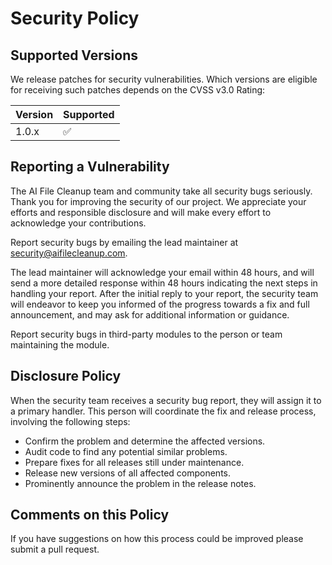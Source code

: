 # Security Policy

## Supported Versions

We release patches for security vulnerabilities. Which versions are eligible for receiving such patches depends on the CVSS v3.0 Rating:

| Version | Supported          |
| ------- | ------------------ |
| 1.0.x   | :white_check_mark: |

## Reporting a Vulnerability

The AI File Cleanup team and community take all security bugs seriously. Thank you for improving the security of our project. We appreciate your efforts and responsible disclosure and will make every effort to acknowledge your contributions.

Report security bugs by emailing the lead maintainer at security@aifilecleanup.com.

The lead maintainer will acknowledge your email within 48 hours, and will send a more detailed response within 48 hours indicating the next steps in handling your report. After the initial reply to your report, the security team will endeavor to keep you informed of the progress towards a fix and full announcement, and may ask for additional information or guidance.

Report security bugs in third-party modules to the person or team maintaining the module.

## Disclosure Policy

When the security team receives a security bug report, they will assign it to a primary handler. This person will coordinate the fix and release process, involving the following steps:

* Confirm the problem and determine the affected versions.
* Audit code to find any potential similar problems.
* Prepare fixes for all releases still under maintenance.
* Release new versions of all affected components.
* Prominently announce the problem in the release notes.

## Comments on this Policy

If you have suggestions on how this process could be improved please submit a pull request.